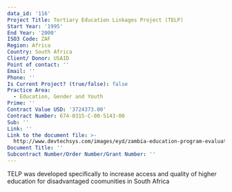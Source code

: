 ```yaml
---
data_id: '116'
Project Title: Tertiary Education Linkages Project (TELP)
Start Year: '1995'
End Year: '2000'
ISO3 Code: ZAF
Region: Africa
Country: South Africa
Client/ Donor: USAID
Point of contact: ''
Email: ''
Phone: ''
Is Current Project? (true/false): false
Practice Area:
  - Education, Gender and Youth
Prime: ''
Contract Value USD: '3724373.00'
Contract Number: 674-0315-C-00-5143-00
Sub: ''
Link: ''
Link to the document file: >-
  http://www.devtechsys.com/images/eyd/zambia-education-program-evaluation-2009-07.pdf
Document Title: ''
Subcontract Number/Order Number/Grant Number: ''
---
```



TELP was developed specifically to increase access and quality of higher education for disadvantaged coomunities in South Africa